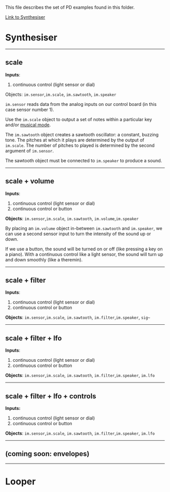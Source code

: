 This file describes the set of PD examples found in this folder.

[Link to Synthesiser](#Synthesiser)

# Synthesiser

---



## scale

**Inputs**: 

1. continuous control (light sensor or dial)

Objects: `im.sensor`,`im.scale`, `im.sawtooth`, `im.speaker`

`im.sensor` reads data from the analog inputs on our control board (in this case sensor number 1).

Use the `im.scale` object to output a set of notes within a particular key and/or [musical mode](https://blog.landr.com/music-modes/).

The `im.sawtooth` object creates a sawtooth oscillator: a constant, buzzing tone. The pitches at which it plays are determined by the output of `im.scale`.  The number of pitches to played is determined by the second argument of `im.sensor`.

The sawtooth object must be connected to `im.speaker` to produce a sound.

___



## scale + volume

**Inputs**: 

1. continuous control (light sensor or dial)
2. continuous control or button

**Objects**: `im.sensor`,`im.scale`, `im.sawtooth`, `im.volume`,`im.speaker`

By placing an `im.volume` object in-between `im.sawtooth` and `im.speaker`, we can use a second sensor input to turn the intensity of the sound up or down.

If we use a button, the sound will be turned on or off (like pressing a key on a piano).  With a continuous control like a light sensor, the sound will turn up and down smoothly (like a theremin).

------



## scale + filter

**Inputs**: 

1. continuous control (light sensor or dial)
2. continuous control or button

**Objects**: `im.sensor`,`im.scale`, `im.sawtooth`, `im.filter`,`im.speaker`, `sig~`

------



## scale + filter + lfo

**Inputs**: 

1. continuous control (light sensor or dial)
2. continuous control or button

**Objects**: `im.sensor`,`im.scale`, `im.sawtooth`, `im.filter`,`im.speaker`, `im.lfo`

------



## scale + filter + lfo + controls

**Inputs:** 

1. continuous control (light sensor or dial)
2. continuous control or button

**Objects**: `im.sensor`,`im.scale`, `im.sawtooth`, `im.filter`,`im.speaker`, `im.lfo`

------



## (coming soon: envelopes)

------



# Looper
